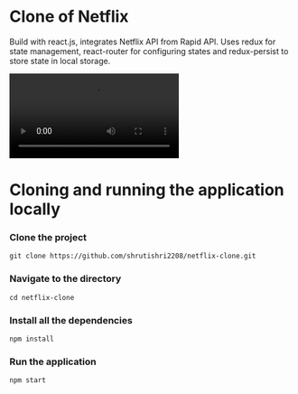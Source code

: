 # Clone of Netflix

Build with react.js, integrates Netflix API from Rapid API. Uses redux for state management, react-router for configuring states and redux-persist to store state in local storage.

![project video](https://github.com/shrutishri2208/netflix-clone/blob/main/src/utils/assets/netflixVideo.webm)

# Cloning and running the application locally

### Clone the project

```
git clone https://github.com/shrutishri2208/netflix-clone.git
```

### Navigate to the directory

```
cd netflix-clone
```

### Install all the dependencies

```
npm install
```

### Run the application

```
npm start
```
